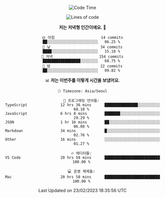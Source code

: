 <div align='center'>
 
<!--START_SECTION:waka-->
![Code Time](http://img.shields.io/badge/Code%20Time-2%2C393%20hrs%2022%20mins-blue)

![Lines of code](https://img.shields.io/badge/%EC%A0%80%EB%8A%94%20%EC%97%AC%ED%83%9C%EA%B9%8C%EC%A7%80%20-788.3%20thousand%20%EC%A4%84%EC%9D%98%20%EC%BD%94%EB%93%9C%EB%A5%BC%20%EC%9E%91%EC%84%B1%ED%96%88%EC%96%B4%EC%9A%94.-blue)

**저는 저녁형 인간이에요. 🦉** 

```text
🌞 아침                     14 commits          ██░░░░░░░░░░░░░░░░░░░░░░░   06.25 % 
🌆 낮　                     34 commits          ████░░░░░░░░░░░░░░░░░░░░░   15.18 % 
🌃 저녁                     154 commits         █████████████████░░░░░░░░   68.75 % 
🌙 밤　                     22 commits          ██░░░░░░░░░░░░░░░░░░░░░░░   09.82 % 
```


📊 **저는 이번주를 이렇게 시간을 보냈어요.** 

```text
🕑︎ Timezone: Asia/Seoul

💬 프로그래밍 언어들: 
TypeScript               12 hrs 36 mins      ███████████████░░░░░░░░░░   60.10 % 
JavaScript               6 hrs 8 mins        ███████░░░░░░░░░░░░░░░░░░   29.29 % 
JSON                     1 hr 16 mins        ██░░░░░░░░░░░░░░░░░░░░░░░   06.08 % 
Markdown                 34 mins             █░░░░░░░░░░░░░░░░░░░░░░░░   02.76 % 
Other                    16 mins             ░░░░░░░░░░░░░░░░░░░░░░░░░   01.27 % 

🔥 에디터들: 
VS Code                  20 hrs 58 mins      █████████████████████████   100.00 % 

💻 운영 체제들: 
Mac                      20 hrs 58 mins      █████████████████████████   100.00 % 
```


 Last Updated on 23/02/2023 18:35:56 UTC
<!--END_SECTION:waka-->
 </div>
<!---
Emewjin/Emewjin is a ✨ special ✨ repository because its `README.md` (this file) appears on your GitHub profile.
You can click the Preview link to take a look at your changes.
--->
